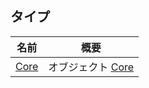 ## タイプ

| 名前                   | 概要                       |
| ---------------------- | ----------------------------- |
| [Core](-core/index.md) | オブジェクト [Core](-core/index.md) |